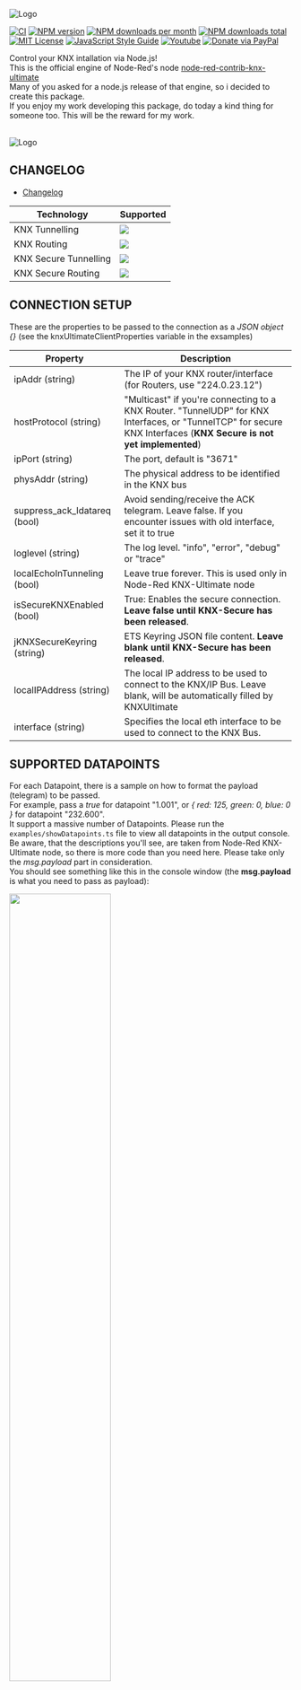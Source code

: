 ![Logo](img/logo-big.png)

[![CI](https://github.com/Supergiovane/KNXUltimate/actions/workflows/ci.yml/badge.svg)](https://github.com/Supergiovane/KNXUltimate/actions/workflows/ci.yml)
[![NPM version][npm-version-image]][npm-url]
[![NPM downloads per month][npm-downloads-month-image]][npm-url]
[![NPM downloads total][npm-downloads-total-image]][npm-url]
[![MIT License][license-image]][license-url]
[![JavaScript Style Guide](https://img.shields.io/badge/code_style-standard-brightgreen.svg)](https://standardjs.com)
[![Youtube][youtube-image]][youtube-url]
[![Donate via PayPal](https://img.shields.io/badge/Donate-PayPal-blue.svg?style=flat-square)](https://www.paypal.me/techtoday)

Control your KNX intallation via Node.js!  
This is the official engine of Node-Red's node [node-red-contrib-knx-ultimate](https://flows.nodered.org/node/node-red-contrib-knx-ultimate)  
Many of you asked for a node.js release of that engine, so i decided to create this package.  
If you enjoy my work developing this package, do today a kind thing for someone too. This will be the reward for my work.  
<br/>


![Logo](img/readmemain.png)
  

## CHANGELOG

* [Changelog](https://github.com/Supergiovane/knxultimate/blob/master/CHANGELOG.md)


|Technology|Supported|
|--|--|
| KNX Tunnelling | ![](https://placehold.co/200x20/green/white?text=YES) |
| KNX Routing | ![](https://placehold.co/200x20/green/white?text=YES) |
| KNX Secure Tunnelling | ![](https://placehold.co/200x20/orange/white?text=UNDER+DEVELOPMENT) |
| KNX Secure Routing | ![](https://placehold.co/200x20/red/white?text=NO) |



## CONNECTION SETUP
These are the properties to be passed to the connection as a *JSON object {}* (see the knxUltimateClientProperties variable in the exsamples)

|Property|Description|
|--|--|
| ipAddr (string) | The IP of your KNX router/interface (for Routers, use "224.0.23.12") |
| hostProtocol (string) | "Multicast" if you're connecting to a KNX Router. "TunnelUDP" for KNX Interfaces, or "TunnelTCP" for secure KNX Interfaces (**KNX Secure is not yet implemented**)|
| ipPort (string) | The port, default is "3671" |
| physAddr (string) | The physical address to be identified in the KNX bus |
| suppress_ack_ldatareq (bool) | Avoid sending/receive the ACK telegram. Leave false. If you encounter issues with old interface, set it to true |
| loglevel (string) | The log level. "info", "error", "debug" or "trace" |
| localEchoInTunneling (bool) | Leave true forever. This is used only in Node-Red KNX-Ultimate node |
| isSecureKNXEnabled (bool) | True: Enables the secure connection. **Leave false until KNX-Secure has been released**. |
| jKNXSecureKeyring (string) | ETS Keyring JSON file content. **Leave blank until KNX-Secure has been released**. |
| localIPAddress (string) | The local IP address to be used to connect to the KNX/IP Bus. Leave blank, will be automatically filled by KNXUltimate |
| interface (string) | Specifies the local eth interface to be used to connect to the KNX Bus.|


## SUPPORTED DATAPOINTS

For each Datapoint, there is a sample on how to format the payload (telegram) to be passed.<br/>
For example, pass a *true* for datapoint "1.001", or *{ red: 125, green: 0, blue: 0 }* for datapoint "232.600".<br/>
It support a massive number of Datapoints. Please run the <code>examples/showDatapoints.ts</code> file to view all datapoints in the output console.<br/>
Be aware, that the descriptions you'll see, are taken from Node-Red KNX-Ultimate node, so there is more code than you need here. Please take only the *msg.payload* part in consideration.<br/>
You should see something like this in the console window (the **msg.payload** is what you need to pass as payload):

<img src='https://raw.githubusercontent.com/Supergiovane/knxultimate/master/img/dpt.png' width='60%'>

## METHODS/PROPERTIES OF KNXULTIMATE

|Method|Description|
|--|--|
| .Connect() | Connects to the KNX Gateway |
| .Disconnect() | Gracefully disconnects from the KNX Gateway |
| .write (GA, payload, datapoint) | Sends a WRITE telegram to the BUS. **GA** is the group address (for example "0/0/1"), **payload** is the value you want to send (for example true), **datapoint** is a string representing the datapoint (for example "5.001") |
| .writeRaw (GA, payload, datapoint) | Sends a WRITE telegram to the BUS. **GA** is the group address (for example "0/0/1"), **payload** is the buffer you want to send, **datapoint** is a string representing the datapoint (for example "5.001") |
| .respond (GA, payload, datapoint) | Sends a RESPONSE telegram to the BUS. **GA** is the group address (for example "0/0/1"), **payload** is the value you want to send (for example true), **datapoint** is a string representing the datapoint (for example "5.001") |
| .read (GA) | Sends a READ telegram to the BUS. **GA** is the group address (for example "0/0/1").|

|Property|Description|
|--|--|
| .isConnected() | Returns **true** if you the client is connected to the KNX Gateway Router/Interface, **false** if not connected. |
| .clearToSend | **true** if you can send a telegram, **false** if the client is still waiting for the last telegram's ACK or whenever the client cannot temporary send the telegram. In tunneling mode, you could also refer to the event **KNXClientEvents.ackReceived**, that is fired everytime a telegram has been succesfully acknowledge or not acknowledge. See the sample.js file. |
| .channelID | The actual Channel ID. Only defined after a successfull connection |

## EVENTS

List of events raised by KNXultimate, in proper order. For the signatures, please see the **examples** folder.
|Event|Description|
|--|--|
| connecting | KNXUltimate is connecting to the KNX/IP Gateway. Please wait for the *connected* event to start sending KNX telegrams.|
| connected | KNXUltimate has successfully connected with the KNX/IP Gateway. |
| indication | KNXUltimate has received a KNX telegram, that's avaiable in te the **datagram** variable. Please see the examples. |
| ackReceived | Ack telegram from KNX/IP Gateway has been received. This confirms that the telegram sent by KNXUltimate has reached the KNX/IP Gateway successfully. |
| disconnected | The KNX connection has been disconnected. |
| close | The main KNXUltimate socket has been closed. |
| error | KNXUltimate has raised an error. The error description is provided as well. |


## DECONDING THE TELEGRAMS FROM BUS

Decoding is very simple.
Just require the dptlib and use it to decode the RAW telegram

```javascript
import { dptlib } from "knxultimate";
let dpt = dptlib.resolve("1.001");
let jsValue = dptlib.fromBuffer(RAW VALUE (SEE SAMPLES), dpt); // THIS IS THE DECODED VALUE
```

## EXAMPLES

You can find all examples in the [examples](./examples/) folder:

* [sample](./examples/sample.ts) - A full featured example that shows how to connect to the KNX bus and send/receive telegrams. **WARNING** this sends data to your KNX BUS!
* [showDatapoints](./examples/showDatapoints.ts) - List all supported Datapoints in the output console, as well as the help code on how the payload's value is constructed, for each datapoint type. This writes nothing to the KNX BUS, you can run it safely.
* [simpleSample](./examples/simpleSample.ts) - A simple example that shows how to connect to the KNX bus and send a telegram. **WARNING** this sends data to your KNX BUS!
* [discovery](./examples/discovery.ts) - A simple example that shows how to discover KNX devices on the network.
* [test-toggle](./examples/test-toggle.ts) - An interactive example that shows how to toggle a switch on/off. **WARNING** this sends data to your KNX BUS!
* [sampleSecure](./examples/sampleSecure.ts) - A full featured example that shows how to connect to the KNX bus and send/receive telegrams in secure mode. **WARNING** this sends data to your KNX BUS!

  
<br/>

## HOW TO COLLABORATE

If you want to help us in this project, you're wellcome!  
Please refer to the development page.

* [Development's page](https://github.com/Supergiovane/knxultimate/blob/master/DEVELOPMENT.md)

<br/>

## SUGGESTION
>
> Why not to try Node-Red <https://nodered.org> and the awesome KNX-Ultimate node <https://flows.nodered.org/node/node-red-contrib-knx-ultimate> ?

<br/>

<img src='https://raw.githubusercontent.com/Supergiovane/knxultimate/master/img/nodered.png' width='90%'>

<br/>
<br/>

![Logo](https://raw.githubusercontent.com/Supergiovane/node-red-contrib-knx-ultimate/master/img/wiki/flags/madeinitaly.png)

[license-image]: https://img.shields.io/badge/license-MIT-blue.svg
[license-url]: https://github.com/Supergiovane/knxultimate/master/LICENSE
[npm-url]: https://npmjs.org/package/knxultimate
[npm-version-image]: https://img.shields.io/npm/v/knxultimate.svg
[npm-downloads-month-image]: https://img.shields.io/npm/dm/knxultimate.svg
[npm-downloads-total-image]: https://img.shields.io/npm/dt/knxultimate.svg
[youtube-image]: https://img.shields.io/badge/Visit%20me-Youtube-red
[youtube-url]: https://www.youtube.com/channel/UCA9RsLps1IthT7fDSeUbRZw/playlists
